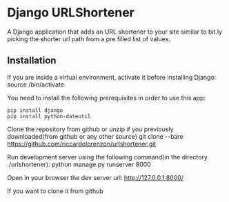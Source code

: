 Django URLShortener
================

A Django application that adds an URL shortener to your site similar to bit.ly picking the shorter url path from a pre filled list of values.

Installation
------------

If you are inside a virtual environment, activate it before installing Django:
    source <your env dir>/bin/activate

You need to install the following prerequisites in order to use this app:

    pip install django
    pip install python-dateutil

Clone the repository from github or unzip if you previously downloaded(from github or any other source)
    git clone --bare https://github.com/riccardolorenzon/urlshortener.git

Run development server using the following command(in the directory ./urlshortener):
    python manage.py runserver 8000

Open in your browser the dev server url:
    http://127.0.0.1:8000/

If you want to clone it from github